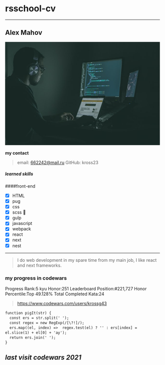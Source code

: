 # rsschool-cv
---
## Alex Mahov

![This image](./img/jefferson-santos-9SoCnyQmkzI-unsplash.jpg)

__my contact__ 
>email:  662242@mail.ru
>GitHub: kross23

##### learned skills
####front-end

- [x] HTML
- [x] pug
- [x] css
- [x] scss :tada:
- [x] gulp
- [x] javascript
- [x] webpack
- [x] react
- [x] next
- [x] nest

___

>I do web development in my spare time from my main job, 
>I like react and next frameworks.

### my progress in codewars
Progress
Rank:5 kyu
Honor:251
Leaderboard Position:#221,727
Honor Percentile:Top 49.128%
Total Completed Kata:24

> https://www.codewars.com/users/krossg43


```
function pigIt(str) {
  const ers = str.split(' ');
  const regex = new RegExp(/[\?!]/);
  ers.map((el, index) =>  regex.test(el) ? '' : ers[index] = el.slice(1) + el[0] + 'ay');
  return ers.join(' ');
}
```
_last visit codewars 2021_
---